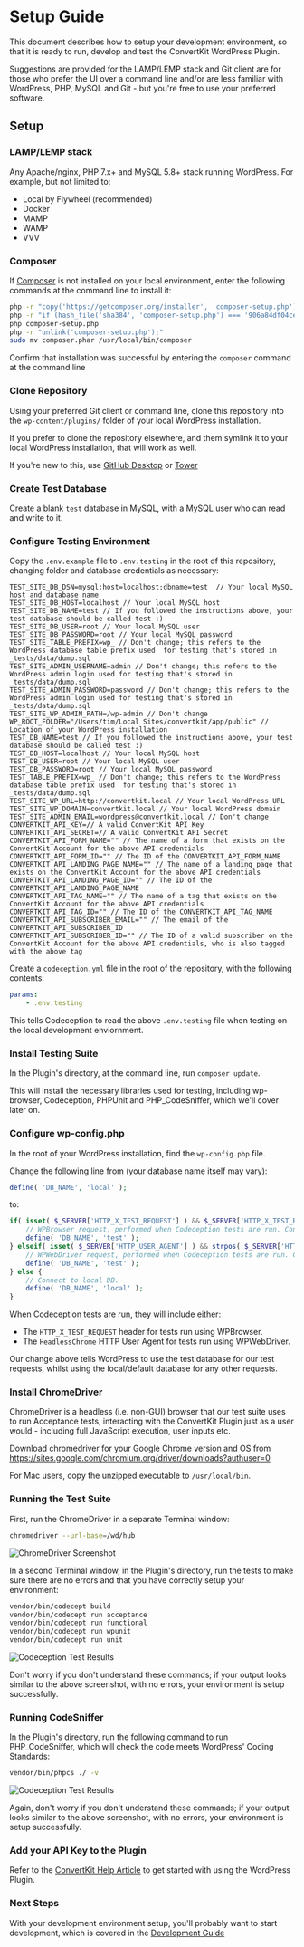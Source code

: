 # Setup Guide

This document describes how to setup your development environment, so that it is ready to run, develop and test the ConvertKit WordPress Plugin.

Suggestions are provided for the LAMP/LEMP stack and Git client are for those who prefer the UI over a command line and/or are less familiar with 
WordPress, PHP, MySQL and Git - but you're free to use your preferred software.

## Setup

### LAMP/LEMP stack

Any Apache/nginx, PHP 7.x+ and MySQL 5.8+ stack running WordPress.  For example, but not limited to:
- Local by Flywheel (recommended)
- Docker
- MAMP
- WAMP
- VVV

### Composer

If [Composer](https://getcomposer.org) is not installed on your local environment, enter the following commands at the command line to install it:

```bash
php -r "copy('https://getcomposer.org/installer', 'composer-setup.php');"
php -r "if (hash_file('sha384', 'composer-setup.php') === '906a84df04cea2aa72f40b5f787e49f22d4c2f19492ac310e8cba5b96ac8b64115ac402c8cd292b8a03482574915d1a8') { echo 'Installer verified'; } else { echo 'Installer corrupt'; unlink('composer-setup.php'); } echo PHP_EOL;"
php composer-setup.php
php -r "unlink('composer-setup.php');"
sudo mv composer.phar /usr/local/bin/composer
```

Confirm that installation was successful by entering the `composer` command at the command line

### Clone Repository

Using your preferred Git client or command line, clone this repository into the `wp-content/plugins/` folder of your local WordPress installation.

If you prefer to clone the repository elsewhere, and them symlink it to your local WordPress installation, that will work as well.

If you're new to this, use [GitHub Desktop](https://desktop.github.com/) or [Tower](https://www.git-tower.com/mac)

### Create Test Database

Create a blank `test` database in MySQL, with a MySQL user who can read and write to it.

### Configure Testing Environment

Copy the `.env.example` file to `.env.testing` in the root of this repository, changing folder and database credentials as necessary:
```
TEST_SITE_DB_DSN=mysql:host=localhost;dbname=test  // Your local MySQL host and database name
TEST_SITE_DB_HOST=localhost // Your local MySQL host
TEST_SITE_DB_NAME=test // If you followed the instructions above, your test database should be called test :)
TEST_SITE_DB_USER=root // Your local MySQL user
TEST_SITE_DB_PASSWORD=root // Your local MySQL password
TEST_SITE_TABLE_PREFIX=wp_ // Don't change; this refers to the WordPress database table prefix used  for testing that's stored in _tests/data/dump.sql
TEST_SITE_ADMIN_USERNAME=admin // Don't change; this refers to the WordPress admin login used for testing that's stored in _tests/data/dump.sql
TEST_SITE_ADMIN_PASSWORD=password // Don't change; this refers to the WordPress admin login used for testing that's stored in _tests/data/dump.sql
TEST_SITE_WP_ADMIN_PATH=/wp-admin // Don't change
WP_ROOT_FOLDER="/Users/tim/Local Sites/convertkit/app/public" // Location of your WordPress installation
TEST_DB_NAME=test // If you followed the instructions above, your test database should be called test :)
TEST_DB_HOST=localhost // Your local MySQL host
TEST_DB_USER=root // Your local MySQL user
TEST_DB_PASSWORD=root // Your local MySQL password
TEST_TABLE_PREFIX=wp_ // Don't change; this refers to the WordPress database table prefix used  for testing that's stored in _tests/data/dump.sql
TEST_SITE_WP_URL=http://convertkit.local // Your local WordPress URL
TEST_SITE_WP_DOMAIN=convertkit.local // Your local WordPress domain
TEST_SITE_ADMIN_EMAIL=wordpress@convertkit.local // Don't change
CONVERTKIT_API_KEY=// A valid ConvertKit API Key
CONVERTKIT_API_SECRET=// A valid ConvertKit API Secret
CONVERTKIT_API_FORM_NAME="" // The name of a form that exists on the ConvertKit Account for the above API credentials
CONVERTKIT_API_FORM_ID="" // The ID of the CONVERTKIT_API_FORM_NAME
CONVERTKIT_API_LANDING_PAGE_NAME="" // The name of a landing page that exists on the ConvertKit Account for the above API credentials
CONVERTKIT_API_LANDING_PAGE_ID="" // The ID of the CONVERTKIT_API_LANDING_PAGE_NAME
CONVERTKIT_API_TAG_NAME="" // The name of a tag that exists on the ConvertKit Account for the above API credentials
CONVERTKIT_API_TAG_ID="" // The ID of the CONVERTKIT_API_TAG_NAME
CONVERTKIT_API_SUBSCRIBER_EMAIL="" // The email of the CONVERTKIT_API_SUBSCRIBER_ID
CONVERTKIT_API_SUBSCRIBER_ID="" // The ID of a valid subscriber on the ConvertKit Account for the above API credentials, who is also tagged with the above tag
```

Create a `codeception.yml` file in the root of the repository, with the following contents:
```yaml
params:
    - .env.testing
```

This tells Codeception to read the above `.env.testing` file when testing on the local development enviornment.

### Install Testing Suite

In the Plugin's directory, at the command line, run `composer update`.

This will install the necessary libraries used for testing, including wp-browser, Codeception, PHPUnit and PHP_CodeSniffer, which we'll cover later on.

### Configure wp-config.php

In the root of your WordPress installation, find the `wp-config.php` file.

Change the following line from (your database name itself may vary):

```php
define( 'DB_NAME', 'local' );
```

to:

```php
if( isset( $_SERVER['HTTP_X_TEST_REQUEST'] ) && $_SERVER['HTTP_X_TEST_REQUEST'] ) {
    // WPBrowser request, performed when Codeception tests are run. Connect to test DB.
    define( 'DB_NAME', 'test' );
} elseif( isset( $_SERVER['HTTP_USER_AGENT'] ) && strpos( $_SERVER['HTTP_USER_AGENT'], 'HeadlessChrome' ) !== false ) {
    // WPWebDriver request, performed when Codeception tests are run. Connect to test DB.
    define( 'DB_NAME', 'test' );
} else {
    // Connect to local DB.
    define( 'DB_NAME', 'local' );
}
```

When Codeception tests are run, they will include either:
- The `HTTP_X_TEST_REQUEST` header for tests run using WPBrowser.
- The `HeadlessChrome` HTTP User Agent for tests run using WPWebDriver.

Our change above tells WordPress to use the test database for our test requests, whilst using the local/default database for any other requests.

### Install ChromeDriver

ChromeDriver is a headless (i.e. non-GUI) browser that our test suite uses to run Acceptance tests, interacting with the ConvertKit
Plugin just as a user would - including full JavaScript execution, user inputs etc.

Download chromedriver for your Google Chrome version and OS from https://sites.google.com/chromium.org/driver/downloads?authuser=0

For Mac users, copy the unzipped executable to `/usr/local/bin`.

### Running the Test Suite

First, run the ChromeDriver in a separate Terminal window:

```bash
chromedriver --url-base=/wd/hub
```

![ChromeDriver Screenshot](/.github/docs/chromedriver.png?raw=true)

In a second Terminal window, in the Plugin's directory, run the tests to make sure there are no errors and that you have correctly
setup your environment:

```bash
vendor/bin/codecept build
vendor/bin/codecept run acceptance
vendor/bin/codecept run functional
vendor/bin/codecept run wpunit
vendor/bin/codecept run unit
```

![Codeception Test Results](/.github/docs/codeception.png?raw=true)

Don't worry if you don't understand these commands; if your output looks similar to the above screenshot, with no errors, your environment
is setup successfully.

### Running CodeSniffer

In the Plugin's directory, run the following command to run PHP_CodeSniffer, which will check the code meets WordPress' Coding Standards:

```bash
vendor/bin/phpcs ./ -v
```

![Codeception Test Results](/.github/docs/codesniffer.png?raw=true)

Again, don't worry if you don't understand these commands; if your output looks similar to the above screenshot, with no errors, your environment
is setup successfully.

### Add your API Key to the Plugin

Refer to the [ConvertKit Help Article](https://help.convertkit.com/en/articles/2502591-getting-started-the-wordpress-plugin) to get started with
using the WordPress Plugin.

### Next Steps

With your development environment setup, you'll probably want to start development, which is covered in the [Development Guide](DEVELOPMENT.md)